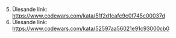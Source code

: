 5. Ülesande link: https://www.codewars.com/kata/51f2d1cafc9c0f745c00037d
6. Ülesande link: https://www.codewars.com/kata/52597aa56021e91c93000cb0
